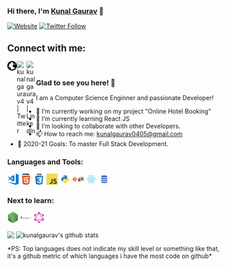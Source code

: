 ### Hi there, I'm [Kunal Gaurav][website] 👋

[![Website](https://img.shields.io/website?label=kunalGaurav.netlify.app&style=for-the-badge&url=https%3A%2F%2Fkunalgaurav.netlify.app)](https://kunalgaurav.me)
[![Twitter Follow](https://img.shields.io/twitter/follow/i_kunalgaurav?color=1DA1F2&logo=twitter&style=for-the-badge)](https://twitter.com/intent/follow?original_referer=https%3A%2F%2Fgithub.com%2Fi_kunalgaurav&screen_name=i_kunalgaurav)

## Connect with me:

[<img align="left" alt="kunalgaurav4.com" width="22px" src="https://raw.githubusercontent.com/iconic/open-iconic/master/svg/globe.svg" />][website]
[<img align="left" alt="kunalgaurav4 | Twitter" width="22px" src="https://cdn.jsdelivr.net/npm/simple-icons@v3/icons/twitter.svg" />][twitter]
[<img align="left" alt="kunalgaurav4 | LinkedIn" width="22px" src="https://cdn.jsdelivr.net/npm/simple-icons@v3/icons/linkedin.svg" />][linkedin]

<br />

### Glad to see you here! 🤩 &nbsp;

I am a Computer Science Enginner and passionate Developer!

- 🔭 I’m currently working on my project "Online Hotel Booking"
- 🌱 I’m currently learning React JS
- 👯 I’m looking to collaborate with other Developers.
- 📫 How to reach me: kunalgaurav0405@gmail.com <br>
- 🥅 2020-21 Goals: To master Full Stack Development.

### Languages and Tools:

<code><img width="26px" src="https://raw.githubusercontent.com/github/explore/80688e429a7d4ef2fca1e82350fe8e3517d3494d/topics/visual-studio-code/visual-studio-code.png" /></code>
<code><img width="26px"  src="https://raw.githubusercontent.com/github/explore/80688e429a7d4ef2fca1e82350fe8e3517d3494d/topics/html/html.png" /></code>
<code><img width="26px" src="https://raw.githubusercontent.com/github/explore/80688e429a7d4ef2fca1e82350fe8e3517d3494d/topics/css/css.png" /></code>
<code><img width="26px" src="https://raw.githubusercontent.com/github/explore/80688e429a7d4ef2fca1e82350fe8e3517d3494d/topics/javascript/javascript.png"></code>
<code><img width="26px" src="https://raw.githubusercontent.com/github/explore/80688e429a7d4ef2fca1e82350fe8e3517d3494d/topics/python/python.png"></code>
<code><img width="26px" src="https://raw.githubusercontent.com/github/explore/80688e429a7d4ef2fca1e82350fe8e3517d3494d/topics/git/git.png"></code>
<code><img width="26px" src="https://raw.githubusercontent.com/github/explore/80688e429a7d4ef2fca1e82350fe8e3517d3494d/topics/react/react.png"></code>
<code><img width="26px" src="https://raw.githubusercontent.com/github/explore/80688e429a7d4ef2fca1e82350fe8e3517d3494d/topics/sql/sql.png"></code>

### Next to learn:

<code><img width="26px" src="https://raw.githubusercontent.com/github/explore/80688e429a7d4ef2fca1e82350fe8e3517d3494d/topics/nodejs/nodejs.png"></code>
<code><img width="26px" src="https://raw.githubusercontent.com/github/explore/80688e429a7d4ef2fca1e82350fe8e3517d3494d/topics/mongodb/mongodb.png"></code>
<code><img width="26px" src="https://raw.githubusercontent.com/github/explore/80688e429a7d4ef2fca1e82350fe8e3517d3494d/topics/graphql/graphql.png"></code>

<p align="center">
   <summary></summary>
   <img align="center" src="https://github-readme-stats.vercel.app/api/top-langs/?username=kunalgaurav4&show_icons=true&hide_border=true&hide_langs_below=1&layout=compact" />
  <img align="center" src="https://github-readme-stats.vercel.app/api?username=kunalgaurav4&show_icons=true&hide_border=true&line_height=21" alt="kunalgaurav's github stats"/>
 
</p>
*PS: Top languages does not indicate my skill level or something like that, it's a github metric of which languages i have the most code on github*

[website]: https://kunalgaurav.me
[twitter]: https://twitter.com/i_kunalgaurav
[linkedin]: https://linkedin.com/in/kunalgaurav4
